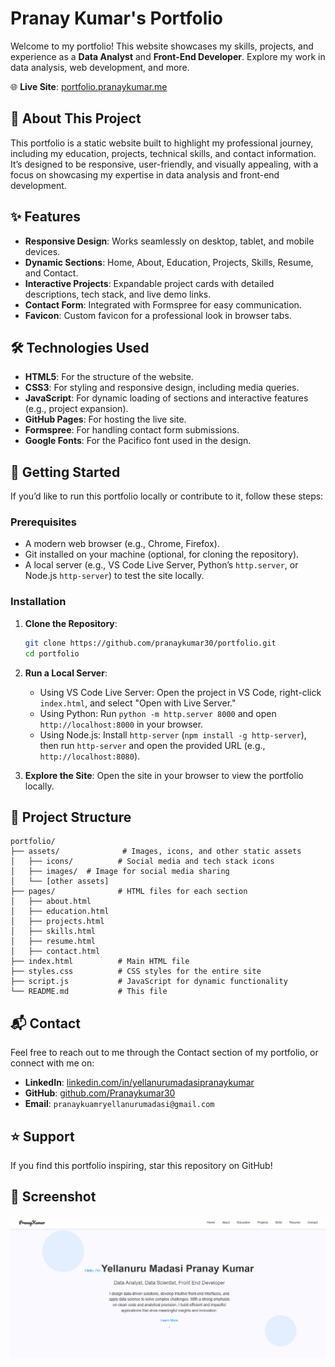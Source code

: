 # Pranay Kumar's Portfolio

Welcome to my portfolio! This website showcases my skills, projects, and experience as a **Data Analyst** and **Front-End Developer**. Explore my work in data analysis, web development, and more.

🌐 **Live Site**: [portfolio.pranaykumar.me](https://pranaykumar30.github.io/Pranay_portfolio)

## 📖 About This Project

This portfolio is a static website built to highlight my professional journey, including my education, projects, technical skills, and contact information. It’s designed to be responsive, user-friendly, and visually appealing, with a focus on showcasing my expertise in data analysis and front-end development.

## ✨ Features

- **Responsive Design**: Works seamlessly on desktop, tablet, and mobile devices.
- **Dynamic Sections**: Home, About, Education, Projects, Skills, Resume, and Contact.
- **Interactive Projects**: Expandable project cards with detailed descriptions, tech stack, and live demo links.
- **Contact Form**: Integrated with Formspree for easy communication.
- **Favicon**: Custom favicon for a professional look in browser tabs.

## 🛠️ Technologies Used

- **HTML5**: For the structure of the website.
- **CSS3**: For styling and responsive design, including media queries.
- **JavaScript**: For dynamic loading of sections and interactive features (e.g., project expansion).
- **GitHub Pages**: For hosting the live site.
- **Formspree**: For handling contact form submissions.
- **Google Fonts**: For the Pacifico font used in the design.

## 🚀 Getting Started

If you’d like to run this portfolio locally or contribute to it, follow these steps:

### Prerequisites
- A modern web browser (e.g., Chrome, Firefox).
- Git installed on your machine (optional, for cloning the repository).
- A local server (e.g., VS Code Live Server, Python’s `http.server`, or Node.js `http-server`) to test the site locally.

### Installation
1. **Clone the Repository**:
   ```bash
   git clone https://github.com/pranaykumar30/portfolio.git
   cd portfolio
   ```
2. **Run a Local Server**:
   - Using VS Code Live Server: Open the project in VS Code, right-click `index.html`, and select "Open with Live Server."
   - Using Python: Run `python -m http.server 8000` and open `http://localhost:8000` in your browser.
   - Using Node.js: Install `http-server` (`npm install -g http-server`), then run `http-server` and open the provided URL (e.g., `http://localhost:8080`).

3. **Explore the Site**:
   Open the site in your browser to view the portfolio locally.

## 📂 Project Structure

```
portfolio/
├── assets/              # Images, icons, and other static assets
│   ├── icons/          # Social media and tech stack icons
│   ├── images/  # Image for social media sharing
│   └── [other assets]
├── pages/              # HTML files for each section
│   ├── about.html
│   ├── education.html
│   ├── projects.html
│   ├── skills.html
│   ├── resume.html
│   ├── contact.html
├── index.html          # Main HTML file
├── styles.css          # CSS styles for the entire site
├── script.js           # JavaScript for dynamic functionality
└── README.md           # This file
```

## 📬 Contact

Feel free to reach out to me through the Contact section of my portfolio, or connect with me on:

- **LinkedIn**: [linkedin.com/in/yellanurumadasipranaykumar](https://www.linkedin.com/in/yellanurumadasipranaykumar)
- **GitHub**: [github.com/Pranaykumar30](https://github.com/Pranaykumar30)
- **Email**: `pranaykuamryellanurumadasi@gmail.com`


## ⭐ Support

If you find this portfolio inspiring, star this repository on GitHub!

## 📸 Screenshot

![Portfolio Screenshot](./Screenshot.png)

